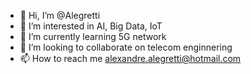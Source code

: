 - 👋 Hi, I’m @Alegretti
- 👀 I’m interested in AI, Big Data, IoT
- 🌱 I’m currently learning 5G network
- 💞️ I’m looking to collaborate on telecom enginnering
- 📫 How to reach me alexandre.alegretti@hotmail.com

<!---
Alegretti/Alegretti is a ✨ special ✨ repository because its `README.md` (this file) appears on your GitHub profile.
You can click the Preview link to take a look at your changes.
--->
